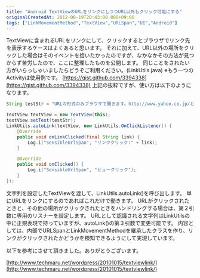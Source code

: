 ```yaml
---
title: "Android TextViewのURLをリンクにしつつURL以外もクリック可能にする"
originalCreatedAt: 2012-08-19T20:43:00.000+09:00
tags: ["LinkMovementMethod","TextView","URLSpan","UI","Android"]
---
```

TextViewに含まれるURLをリンクにして、クリックするとブラウザでリンク先を表示するケースはよくあると思います。
それに加えて、URL以外の場所をクリックした場合はそのイベントを拾いたかったのですが、なかなかその方法が見つからず苦労したので、ここに整理したものを公開します。
同じことをされたい方がいらっしゃいましたらどうぞご利用ください。(LinkUtils.java)
※もう一つのActivityは使用例です。
[https://gist.github.com/3394338](https://gist.github.com/3394338)
上記の抜粋ですが、使い方は以下のようになります。
<!--more-->
```java
String testStr = "URLの形式のみブラウザで開きます。http://www.yahoo.co.jp/とhttp://d.hatena.ne.jp/をリンク表示にしてクリック可能にしました。";

TextView textView = new TextView(this);
textView.setText(testStr);
LinkUtils.autoLink(textView, new LinkUtils.OnClickListener() {
    @Override
    public void onLinkClicked(final String link) {
        Log.i("SensibleUrlSpan", "リンククリック:" + link);
    }

    @Override
    public void onClicked() {
        Log.i("SensibleUrlSpan", "ビュークリック");
    }
});
```

文字列を設定したTextViewを渡して、LinkUtils.autoLink()を呼び出します。 単にURLをリンクにするのであればこれだけで動きます。
URLがクリックされたときと、その他の場所がクリックされたときをハンドリングする場合は、第２引数に専用のリスナーを設定します。
URLとして認識される文字列はLinkUtilsの中に正規表現で持っていますが、autoLink()の第３引数で変更可能です。
内容としては、内部でURLSpanとLinkMovementMethodを継承したクラスを作り、リンクがクリックされたかどうかを検知できるようにして実現しています。

以下を参考にさせて頂きました。ありがとうございます。

[http://www.techmaru.net/wordpress/20101015/textviewlink/](http://www.techmaru.net/wordpress/20101015/textviewlink/)
